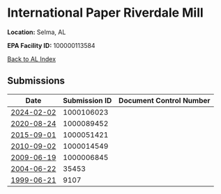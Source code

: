 # International Paper Riverdale Mill

**Location:** Selma, AL

**EPA Facility ID:** 100000113584

[Back to AL Index](../../index.md)

## Submissions

| Date | Submission ID | Document Control Number |
|------|--------------|-------------------------|
| [2024-02-02](submissions/1000106023.md) | 1000106023 |  |
| [2020-08-24](submissions/1000089452.md) | 1000089452 |  |
| [2015-09-01](submissions/1000051421.md) | 1000051421 |  |
| [2010-09-02](submissions/1000014549.md) | 1000014549 |  |
| [2009-06-19](submissions/1000006845.md) | 1000006845 |  |
| [2004-06-22](submissions/35453.md) | 35453 |  |
| [1999-06-21](submissions/9107.md) | 9107 |  |
